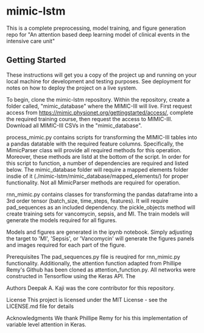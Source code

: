 # mimic-lstm

This is a complete preprocessing, model training, and figure generation repo for "An attention based deep learning model of clinical events in the intensive care unit"


## Getting Started

These instructions will get you a copy of the project up and running on your local machine for development and testing purposes. See deployment for notes on how to deploy the project on a live system.

To begin, clone the mimic-lstm repository. Within the repository, create a folder called, "mimic_database" where the MIMIC-III will live. First request access from https://mimic.physionet.org/gettingstarted/access/, complete the required training course, then request the access to MIMIC-III. Download all MIMIC-III CSVs in the "mimic_database".

process_mimic.py contains scripts for transforming the MIMIC-III tables into a
pandas datatable with the required feature columns. Specifically, the MimicParser class will provide all required methods for this operation. Moreover, these methods are listd at the bottom of the script. In order for this script to function, a number of dependencies are required and listed below. The mimic_database folder will require a mapped elements folder insdie of it (./mimic-lstm/mimic_database/mapped_elements/) for proper functionality. Not all MimicParser methods are required for operation.

rnn_mimic.py contains classes for transforming the pandas dataframe into a 3rd order tensor (batch_size, time_steps, features). It will require pad_sequences as an included dependency. the pickle_objects method will create training sets for vancomycin, sepsis, and MI. The train models will generate the models required for all figures. 

Models and figures are generated in the ipynb notebook. Simply adjusting the target to 'MI', 'Sepsis', or 'Vancomycin' will generate the figures panels and images required for each part of the figure.


Prerequisites
The pad_sequences.py file is reuqired for rnn_mimic.py functionality. Additionally, the attention function adapted from Phillipe Remy's Github has been cloned as attention_function.py. All networks were constructed in Tensorflow using the Keras API. The 

Authors
Deepak A. Kaji was the core contributor for this repository. 

License
This project is licensed under the MIT License - see the LICENSE.md file for details

Acknowledgments
We thank Phillipe Remy for his this implementation of variable level attention in Keras. 

